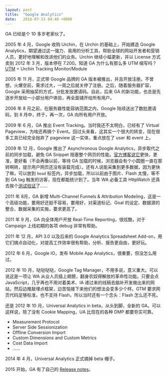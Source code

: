 ```yaml
---
layout: post
title:  "Google Analytics"
date:   2016-07-23 04:40 +0800
---
```


GA 已经是个 10 多岁老家伙了。

2005 年 4 月，Google 收购 Urchin，在 Urchin 的基础上，开始建造 Google Analytics，期望通过这一强力、易用的分析工具，帮助全球的网站开发者和营销人员，更好地理解和改进他们的业务。Urchin 继续小幅更新，并以 License 方式卖到 2012 年 3 月，版本停在 7.200。知道 GA 为什么有那么多 UTM 缩写吗？[UTM]([https://support.google.com/urchin/answer/28307?hl=en](https://support.google.com/urchin/answer/28307?hl=en)) = Urchin Tracking Monitor/Module

2005 年 11 月，正式带 Google 品牌的 GA 版本被推出，并且开放注册。不曾想，火爆空前，需求过大，一周之后就关停了注册。之后，随着服务器扩容，Google 采用抽奖的方式，分批发放邀请码。自此，后来 GA 的新功能，也总是先逐步开放给一小部分用户体验，再全面铺开给所有用户。

2006 年 8 月之前，在服务器性能容纳范围之内，Google 陆续送出了数批邀请码，到 8 月中，终于，再一次，GA 向所有用户开放。

2009 年 6 月，GA 推出 Event Tracking。当时我还不太明白，已经有了 Virtual Pageview，为啥还再搞个 Event。回过头来看，这其实一个很大的转变，现在很多工具已经完全抛弃了 pageview 这一实体，重点放在了 user 和 event 上。

2009 年 12 月，Google 推出了 Asynchronous Google Analytics，异步取代之前的同步加载，避免 GA Snippet 阻塞整个网页的性能。[官方博客说它](http://googlecode.blogspot.hk/2009/12/google-analytics-launches-asynchronous.html)更快，更准，更好看（不会再像以前，等待 GA 加载的时候，浏览器会有个小圆圈一直在那转啊转，提示用户网页还没有装载完成）。还有人说能采集到更多数据，因为更快了嘛，可以放到 `head` 标签内，异步加载，所以以前由于图片、Flash 太慢，等不到 GA tag 触发的访客，现在都能统计到了。当年 WA 必备工具 HttpWatch 还真去挨个[测试验证](https://blog.httpwatch.com/2010/07/29/asynchronous-google-analytics-is-better-but-not-faster/)了……

2011 年 8月，GA 新增 Multi-Channel Funnels & Attribution Modeling，这是一个高级功能，要用好还挺不容易，要用好，对渠道标记、Goal 的设定、数据源的整合、数据采集的实施，要求更高了。

2011 年 9 月，GA 向全体用户开放 Real-Time Reporting，很炫酷，对于 Campaign 上线初期的各项 debug 非常有帮助。

2011 年 12 月，API 3.0 以及后来的 Google Analytics Spreadsheet Add-on，用它们搞点自动化，对提高工作效率很有帮助，分析、报告更自由，更好玩。

2012 年 6 月，Google IO，发布 Mobile App Analytics，很重要，但没怎么用过。

2012 年 10 月，哒哒哒哒，Google Tag Manager，不用多说，意义重大。可以说这是一项让 WA 从业人员插上翅膀，翻身农奴得解放的革命性功能。只要会点 JavaScript，几乎再也不用对着美术、IA 递过来的线稿去脑补开发做出来的网站，然后边推敲埋点框架，边苦恼接下来他们的想法会变多少个样。GTM 要求网页代码足够标准，也不支持 Flash，所以当时还有一个念头：Flash 怎么还不死。

还是 2012 年 10 月，Universal Analytics in beta，从头到脚，全新的 GA。可以这样说，除了没有 Cookie Mapping，UA 比现在的各种 DMP 都要夯实可靠。

- Measurement Protocol
- Server Side Sessionization
- Offline Conversion Import
- Custom Dimensions and Custom Metrics
- Cost Data Import
- ……

2014 年 4 月，Universal Analytics 正式摘掉 beta 帽子。

2015 开始，GA 有了自己的 [Release notes](https://support.google.com/analytics/topic/6179391?hl=en)。